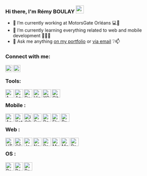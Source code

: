 ### Hi there, I'm Rémy BOULAY <img src="https://media.giphy.com/media/hvRJCLFzcasrR4ia7z/giphy.gif" width="25px">

- 🔭 I’m currently working at MotorsGate Orléans 💻📍
- 🌱 I’m currently learning everything related to web and mobile development 📱👨‍💻
- 💬 Ask me anything [on my portfolio](https://remyboulay.fr) or [via email](mailto:remy.boulay@supinfo.com) ❔📫

### Connect with me:

[<img align="left" alt="R-3MY | LinkedIn" width="22px" src="https://gitlab.com/R-3MY/R-3MY/blob/main/icons/linkedin.png" />][linkedin]
[<img align="left" alt="R-3MY | gitlab" width="22px" src="https://gitlab.com/R-3MY/R-3MY/blob/main/icons/github.png" />][gitlab]

<br />

### Tools:
<img align="left" alt="AWS" width="26px" src="https://gitlab.com/R-3MY/R-3MY/blob/main/icons/aws.png" />
<img align="left" alt="Azure" width="26px" src="https://gitlab.com/R-3MY/R-3MY/blob/main/icons/azure.png" />
<img align="left" alt="Docker" width="26px" src="https://gitlab.com/R-3MY/R-3MY/blob/main/icons/docker.png" />
<img align="left" alt="Visual Studio Code" width="26px" src="https://gitlab.com/R-3MY/R-3MY/blob/main/icons/vscode.png" />
<img align="left" alt="XCode" width="26px" src="https://gitlab.com/R-3MY/R-3MY/blob/main/icons/xcode.png" />
<img align="left" alt="Git" width="26px" src="https://gitlab.com/R-3MY/R-3MY/blob/main/icons/git.png" />

<br />

### Mobile :

<img align="left" alt="Android" width="26px" src="https://gitlab.com/R-3MY/R-3MY/blob/main/icons/android.png" />
<img align="left" alt="Kotlin" width="26px" src="https://gitlab.com/R-3MY/R-3MY/blob/main/icons/kotlin.png" />
<img align="left" alt="iOS" width="26px" src="https://gitlab.com/R-3MY/R-3MY/blob/main/icons/ios.png" />
<img align="left" alt="Swift" width="26px" src="https://gitlab.com/R-3MY/R-3MY/blob/main/icons/swift.png" />
<img align="left" alt="Dart" width="26px" src="https://gitlab.com/R-3MY/R-3MY/blob/main/icons/dart.png" />
<img align="left" alt="Flutter" width="26px" src="https://gitlab.com/R-3MY/R-3MY/blob/main/icons/flutter.png" />
<img align="left" alt="React Native" width="26px" src="https://gitlab.com/R-3MY/R-3MY/blob/main/icons/react.png" />

<br />

### Web :
<img align="left" alt="HTML" width="26px" src="https://gitlab.com/R-3MY/R-3MY/blob/main/icons/html.png" />
<img align="left" alt="CSS" width="26px" src="https://gitlab.com/R-3MY/R-3MY/blob/main/icons/css.png" />
<img align="left" alt="JavaScript" width="26px" src="https://gitlab.com/R-3MY/R-3MY/blob/main/icons/js.png" />
<img align="left" alt="Node.js" width="26px" src="https://gitlab.com/R-3MY/R-3MY/blob/main/icons/node.png" />
<img align="left" alt="React" width="26px" src="https://gitlab.com/R-3MY/R-3MY/blob/main/icons/react.png" />
<img align="left" alt="MySQL" width="26px" src="https://gitlab.com/R-3MY/R-3MY/blob/main/icons/mysql.png" />
<img align="left" alt="MongoDB" height="26px" src="https://gitlab.com/R-3MY/R-3MY/blob/main/icons/mongodb.png" />
<img align="left" alt="PostgreSQL" width="26px" src="https://gitlab.com/R-3MY/R-3MY/blob/main/icons/postgresql.png" />

<br />

### OS :
<img align="left" alt="React Native" width="26px" src="https://gitlab.com/R-3MY/R-3MY/blob/main/icons/linux.png" />
<img align="left" alt="React Native" width="26px" src="https://gitlab.com/R-3MY/R-3MY/blob/main/icons/windows.png" />
<img align="left" alt="React Native" width="26px" src="https://gitlab.com/R-3MY/R-3MY/blob/main/icons/openwrt.png" />




[website]: https://remyboulay.fr
[gitlab]: https://gitlab.com/R-3MY
[linkedin]: https://www.linkedin.com/in/remyboulay/
